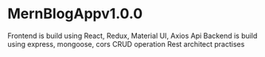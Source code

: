 # MernBlogAppv1.0.0

Frontend is build using React, Redux, Material UI, Axios Api
Backend is build using express, mongoose, cors 
CRUD operation 
Rest architect practises
